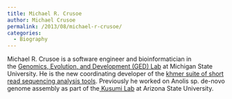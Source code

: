 ```yaml
---
title: Michael R. Crusoe
author: Michael Crusoe
permalink: /2013/08/michael-r-crusoe/
categories:
  - Biography
---
```

Michael R. Crusoe is a software engineer and bioinformatician in the [Genomics, Evolution, and Development (GED) Lab][1] at Michigan State University. He is the new coordinating developer of the [khmer suite of short read sequencing analysis tools][2]. Previously he worked on Anolis sp. de-novo genome assembly as part of the[ Kusumi Lab][3] at Arizona State University.

 [1]: http://ged.msu.edu
 [2]: http://github.com/ged-lab/khmer
 [3]: http://kusumi.lab.asu.edu
